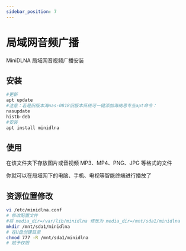 ```yaml
---
sidebar_position: 7
---
```


# 局域网音频广播

MiniDLNA 局域网音视频广播安装

## 安装

```bash
#更新
apt update
#注意：若是旧版本海nas-0818旧版本系统可一键添加海纳思专业apt命令：
nasupdate
histb-deb
#安装
apt install minidlna
```

## 使用

在该文件夹下存放图片或音视频 MP3、MP4、PNG、JPG 等格式的文件

你就可以在局域网下的电脑、手机、电视等智能终端进行播放了

## 资源位置修改

```bash
vi /etc/minidlna.conf
# 修改配置文件
#将 media_dir=/var/lib/minidlna 修改为 media_dir=/mnt/sda1/minidlna
mkdir /mnt/sda1/minidlna
# 在U盘创建目录
chmod 777 -R /mnt/sda1/minidlna
# 赋予权限
```
